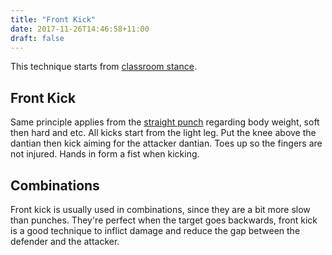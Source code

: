 ```yaml
---
title: "Front Kick"
date: 2017-11-26T14:46:58+11:00
draft: false
---
```


This technique starts from [classroom stance](../../../stances/classroom).

## Front Kick

Same principle applies from the [straight punch](../../arm/punch) regarding body weight, soft then hard and etc. All kicks start from the light leg. Put the knee above the dantian then kick aiming for the attacker dantian. Toes up so the fingers are not injured. Hands in form a fist when kicking.

## Combinations

Front kick is usually used in combinations, since they are a bit more slow than punches. They're perfect when the target goes backwards, front kick is a good technique to inflict damage and reduce the gap between the defender and the attacker.
